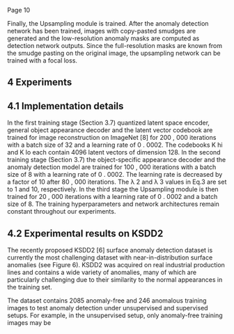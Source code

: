 Page 10

Finally, the Upsampling module is trained. After the anomaly detection network has been trained, images with copy-pasted smudges are generated and the low-resolution anomaly masks are computed as detection network outputs. Since the full-resolution masks are known from the smudge pasting on the original image, the upsampling network can be trained with a focal loss.

## 4 Experiments

## 4.1 Implementation details

In the first training stage (Section 3.7) quantized latent space encoder, general object appearance decoder and the latent vector codebook are trained for image reconstruction on ImageNet [8] for 200 , 000 iterations with a batch size of 32 and a learning rate of 0 . 0002. The codebooks K hi and K lo each contain 4096 latent vectors of dimension 128. In the second training stage (Section 3.7) the object-specific appearance decoder and the anomaly detection model are trained for 100 , 000 iterations with a batch size of 8 with a learning rate of 0 . 0002. The learning rate is decreased by a factor of 10 after 80 , 000 iterations. The λ 2 and λ 3 values in Eq.3 are set to 1 and 10, respectively. In the third stage the Upsampling module is then trained for 20 , 000 iterations with a learning rate of 0 . 0002 and a batch size of 8. The training hyperparameters and network architectures remain constant throughout our experiments.

## 4.2 Experimental results on KSDD2

The recently proposed KSDD2 [6] surface anomaly detection dataset is currently the most challenging dataset with near-in-distribution surface anomalies (see Figure 6). KSDD2 was acquired on real industrial production lines and contains a wide variety of anomalies, many of which are particularly challenging due to their similarity to the normal appearances in the training set.

The dataset contains 2085 anomaly-free and 246 anomalous training images to test anomaly detection under unsupervised and supervised setups. For example, in the unsupervised setup, only anomaly-free training images may be